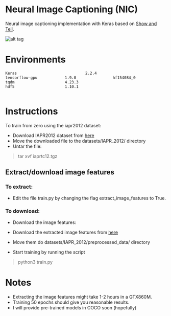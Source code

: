 # Neural Image Captioning (NIC)
Neural image captioning implementation with Keras based on [Show and Tell](https://arxiv.org/abs/1411.4555).

![alt tag](images/example.png)

# Environments
```
Keras                              2.2.4
tensorflow-gpu            1.9.0                hf154084_0
tqdm                      4.23.3 
hdf5                      1.10.1


```

# Instructions
To train from zero using the iapr2012 dataset:
* Download IAPR2012 dataset from [here](http://imageclef.org/photodata)
* Move the downloaded file to the datasets/IAPR_2012/ directory
* Untar the file:
> tar xvf iaprtc12.tgz

## Extract/download image features
### To extract:
* Edit the file train.py by changing the flag extract_image_features to True.

### To download:
* Download the image features:
* Download the extracted image features from [here](https://drive.google.com/open?id=0B-6ZrOvYmbrTd0Q5NEQ4cTB0Z0k)
* Move them do  datasets/IAPR_2012/preprocessed_data/ directory

* Start training by running the script 
> python3 train.py

# Notes
* Extracting the image features might take 1-2 hours in a GTX860M.
* Training 50 epochs should give you reasonable results.
* I will provide pre-trained models in COCO soon (hopefully)



